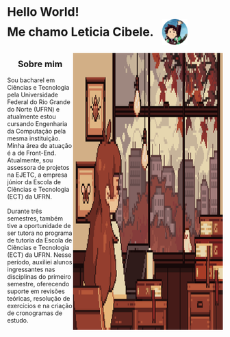 <h1>
    <span>Hello World!</span>
    <br>
    <span style="display: inline-flex; align-items: center;">
        Me chamo Leticia Cibele.
        <img src="imagens/fotor-20241027182025.png" alt="Imagem de Tanjiro anime demon slayer" width="60px" style="margin-left: 20px;">
    </span>
</h1>



<div style="display:flex">
    <p style="display: flex; flex-direction: column; align-items: center;"> 
        <span style="text-align:center; font-weight: bold; font-size:20px;">Sobre mim </span> 
        <br>
        Sou bacharel em Ciências e Tecnologia pela Universidade Federal do Rio Grande do Norte (UFRN) e atualmente estou cursando Engenharia da Computação pela mesma instituição. Minha área de atuação é a de Front-End. Atualmente, sou assessora de projetos na EJETC, a empresa júnior da Escola de Ciências e Tecnologia (ECT) da UFRN. <br> <br>
        Durante três semestres, também tive a oportunidade de ser tutora no programa de tutoria da Escola de Ciências e Tecnologia (ECT) da UFRN. Nesse período, auxiliei alunos ingressantes nas disciplinas do primeiro semestre, oferecendo suporte em revisões teóricas, resolução de exercícios e na criação de cronogramas de estudo.
    </p>
    <img width="350px" src="gifs/7her4ja.gif">
</div>

